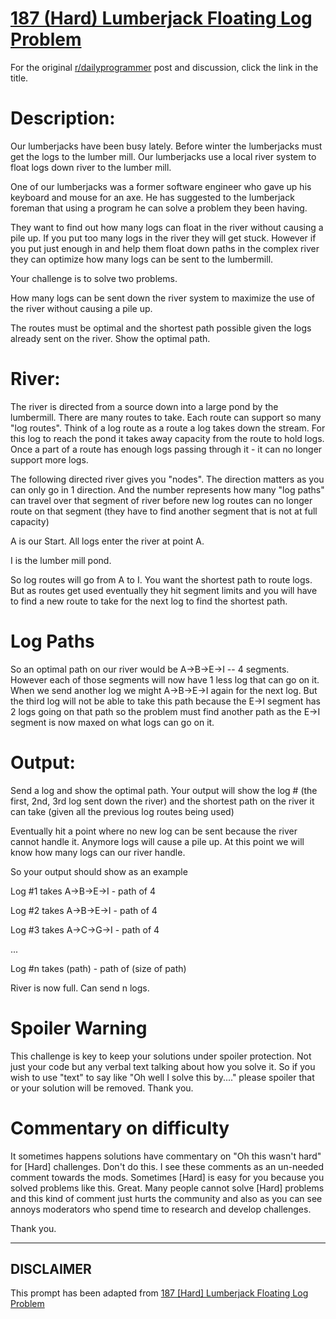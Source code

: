 # [187 (Hard) Lumberjack Floating Log Problem](https://www.reddit.com/r/dailyprogrammer/comments/2lljyq/11052014_challenge_187_hard_lumberjack_floating/)

For the original [r/dailyprogrammer](https://www.reddit.com/r/dailyprogrammer/) post and discussion, click the link in the title.

# Description:
Our lumberjacks have been busy lately. Before winter the lumberjacks must get the logs to the lumber mill. Our lumberjacks use a local river system to float logs down river to the lumber mill. 

One of our lumberjacks was a former software engineer who gave up his keyboard and mouse for an axe. He has suggested to the lumberjack foreman that using a program he can solve a problem they been having.

They want to find out how many logs can float in the river without causing a pile up. If you put too many logs in the river they will get stuck. However if you put just enough in and help them float down paths in the complex river they can optimize how many logs can be sent to the lumbermill.

Your challenge is to solve two problems.

How many logs can be sent down the river system to maximize the use of the river without causing a pile up.

The routes must be optimal and the shortest path possible given the logs already sent on the river. Show the optimal path.

# River:
The river is directed from a source down into a large pond by the lumbermill. There are many routes to take. Each route can support so many "log routes". Think of a log route as a route a log takes down the stream. For this log to reach the pond it takes away capacity from the route to hold logs. Once a part of a route has enough logs passing through it - it can no longer support more logs.

The following directed river gives you "nodes". The direction matters as you can only go in 1 direction. And the number represents how many "log paths" can travel over that segment of river before new log  routes can no longer route on that segment (they have to find another segment that is not at full capacity)

A is our Start. All logs enter the river at point A.

I is the lumber mill pond.

So log routes will go from A to I. You want the shortest path to route logs. But as routes get used eventually they hit segment limits and you will have to find a new route to take for the next log to find the shortest path.

# Log Paths
So an optimal path on our river would be A->B->E->I -- 4 segments. However each of those segments will now have 1 less log that can go on it. When we send another log we might A->B->E->I again for the next log. But the third log will not be able to take this path because the E->I segment has 2 logs going on that path so the problem must find another path as the E->I segment is now maxed on what logs can go on it.

# Output:
Send a log and show the optimal path. Your output will show the log #  (the first, 2nd, 3rd log sent down the river) and the shortest path on the river it can take (given all the previous log routes being used)

Eventually hit a point where no new log can be sent because the river cannot handle it. Anymore logs will cause a pile up. At this point we will know how many logs can our river handle.

So your output should show as an example

Log #1 takes A->B->E->I - path of 4

Log #2 takes A->B->E->I - path of 4

Log #3 takes A->C->G->I - path of 4

...

Log #n takes (path) - path of (size of path)

River is now full. Can send n logs.

# Spoiler Warning
This challenge is key to keep your solutions under spoiler protection. Not just your code but any verbal text talking about how you solve it. So if you wish to use "text" to say like "Oh well I solve this by...." please spoiler that or your solution will be removed. Thank you.

# Commentary on difficulty
It sometimes happens solutions have commentary on "Oh this wasn't hard" for [Hard] challenges. Don't do this. I see these comments as an un-needed comment towards the mods. Sometimes [Hard] is easy for you because you solved problems like this. Great. Many people cannot solve [Hard] problems and this kind of comment just hurts the community and also as you can see annoys moderators who spend time to research and develop challenges.

Thank you.


----
## **DISCLAIMER**
This prompt has been adapted from [187 [Hard] Lumberjack Floating Log Problem](https://www.reddit.com/r/dailyprogrammer/comments/2lljyq/11052014_challenge_187_hard_lumberjack_floating/
)
